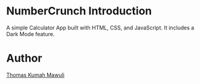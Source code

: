 # NumberCrunch Introduction

A simple Calculator App built with HTML, CSS, and JavaScript. It includes a Dark Mode feature.

 
# Author

[Thomas Kumah Mawuli](https://www.linkedin.com/in/tomkmawuli/)
